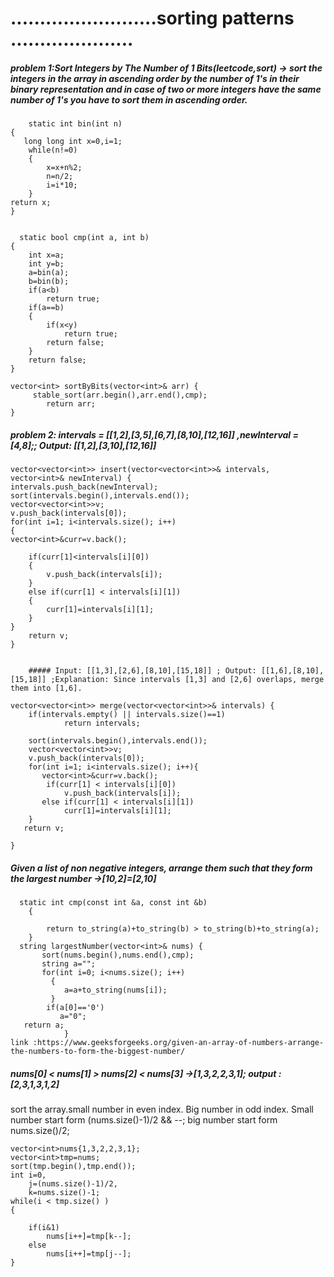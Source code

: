 # .........................sorting patterns .....................

##### problem 1:Sort Integers by The Number of 1 Bits(leetcode,sort) ->  sort the integers in the array in ascending order by the number of 1's in their binary representation and in case of two or more integers have the same number of 1's you have to sort them in ascending order.
        static int bin(int n)
    {
       long long int x=0,i=1;
        while(n!=0)
        {
            x=x+n%2;
            n=n/2;
            i=i*10;
        }
    return x;    
    }


      static bool cmp(int a, int b)
    {
        int x=a;
        int y=b;
        a=bin(a);
        b=bin(b);
        if(a<b)
            return true;
        if(a==b)
        {
            if(x<y)
                return true;
            return false;
        }
        return false;
    }
    
    vector<int> sortByBits(vector<int>& arr) {
         stable_sort(arr.begin(),arr.end(),cmp);
            return arr;       
    }
    
    
##### problem 2:  intervals = [[1,2],[3,5],[6,7],[8,10],[12,16]] ,newInterval = [4,8];; Output: [[1,2],[3,10],[12,16]]
    vector<vector<int>> insert(vector<vector<int>>& intervals, vector<int>& newInterval) {    
    intervals.push_back(newInterval);
    sort(intervals.begin(),intervals.end());
    vector<vector<int>>v;
    v.push_back(intervals[0]);
    for(int i=1; i<intervals.size(); i++)
    {
    vector<int>&curr=v.back();

        if(curr[1]<intervals[i][0])
        {
            v.push_back(intervals[i]);
        }
        else if(curr[1] < intervals[i][1])
        {
            curr[1]=intervals[i][1];
        }
    }    
        return v;               
    }
    
    
        ##### Input: [[1,3],[2,6],[8,10],[15,18]] ; Output: [[1,6],[8,10],[15,18]] ;Explanation: Since intervals [1,3] and [2,6] overlaps, merge them into [1,6].
        
    vector<vector<int>> merge(vector<vector<int>>& intervals) {
        if(intervals.empty() || intervals.size()==1)
                return intervals;
        
        sort(intervals.begin(),intervals.end());
        vector<vector<int>>v;
        v.push_back(intervals[0]);
        for(int i=1; i<intervals.size(); i++){
           vector<int>&curr=v.back();  
            if(curr[1] < intervals[i][0])
                v.push_back(intervals[i]);
           else if(curr[1] < intervals[i][1])
                curr[1]=intervals[i][1];
        }
       return v;
        
    }
##### Given a list of non negative integers, arrange them such that they form the largest number ->[10,2]=[2,10]
      static int cmp(const int &a, const int &b)
        {

            return to_string(a)+to_string(b) > to_string(b)+to_string(a);
        }
      string largestNumber(vector<int>& nums) {
           sort(nums.begin(),nums.end(),cmp);
           string a="";
           for(int i=0; i<nums.size(); i++)
             {
                a=a+to_string(nums[i]);
             }
            if(a[0]=='0')
               a="0";
       return a;  
                }
    link :https://www.geeksforgeeks.org/given-an-array-of-numbers-arrange-the-numbers-to-form-the-biggest-number/
    
    
   ##### nums[0] < nums[1] > nums[2] < nums[3] ->[1,3,2,2,3,1]; output : [2,3,1,3,1,2]
  sort the array.small number in even index. Big number in odd index. Small number start form (nums.size()-1)/2 && --; big number start form  nums.size()/2;
        
    vector<int>nums{1,3,2,2,3,1};
    vector<int>tmp=nums;
    sort(tmp.begin(),tmp.end());
    int i=0,
        j=(nums.size()-1)/2,
        k=nums.size()-1;
    while(i < tmp.size() )
    {

        if(i&1)
            nums[i++]=tmp[k--];
        else
            nums[i++]=tmp[j--];
    }
